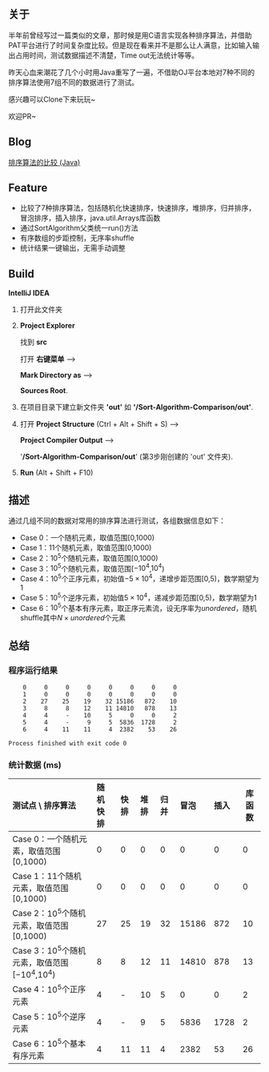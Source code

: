 ## 关于

半年前曾经写过一篇类似的文章，那时候是用C语言实现各种排序算法，并借助PAT平台进行了时间复杂度比较。但是现在看来并不是那么让人满意，比如输入输出占用时间，测试数据描述不清楚，Time out无法统计等等。

昨天心血来潮花了几个小时用Java重写了一遍，不借助OJ平台本地对7种不同的排序算法使用7组不同的数据进行了测试。

感兴趣可以Clone下来玩玩~

欢迎PR~

## Blog

[排序算法的比较 (Java)](https://bipy.github.io/blog/Sort-Algorithm-Comparison/)

## Feature

- 比较了7种排序算法，包括随机化快速排序，快速排序，堆排序，归并排序，冒泡排序，插入排序，java.util.Arrays库函数
- 通过SortAlgorithm父类统一run()方法
- 有序数组的步距控制，无序率shuffle
- 统计结果一键输出，无需手动调整

## Build

**IntelliJ IDEA**

1. 打开此文件夹

2. **Project Explorer** 

    找到 **src**  

    打开 **右键菜单** --> 

    **Mark Directory as** -->  

    **Sources Root**.

3. 在项目目录下建立新文件夹 **'out'** 如 **'/Sort-Algorithm-Comparison/out'**.

4. 打开 **Project Structure** (Ctrl + Alt + Shift + S) --> 

    **Project Compiler Output** -->

    '**/Sort-Algorithm-Comparison/out**'  (第3步刚创建的 'out' 文件夹).

5. **Run** (Alt + Shift + F10)

 

## 描述

通过几组不同的数据对常用的排序算法进行测试，各组数据信息如下：

- Case 0：一个随机元素，取值范围[0,1000)
- Case 1：$11$个随机元素，取值范围[0,1000)
- Case 2：$10^5$个随机元素，取值范围[0,1000)
- Case 3：$10^5$个随机元素，取值范围[$-10^4$,$10^4$)
- Case 4：$10^5$个正序元素，初始值$-5×10^4$，递增步距范围[0,5)，数学期望为1
- Case 5：$10^5$个逆序元素，初始值$5×10^4$，递减步距范围[0,5)，数学期望为1
- Case 6：$10^5$个基本有序元素，取正序元素流，设无序率为$unordered$，随机shuffle其中$N×unordered$个元素

## 总结

### 程序运行结果

```text
    0     0     0     0     0     0     0     0 
    1     0     0     0     0     0     0     0 
    2    27    25    19    32 15186   872    10 
    3     8     8    12    11 14810   878    13 
    4     4     -    10     5     0     0     2 
    5     4     -     9     5  5836  1728     2 
    6     4    11    11     4  2382    53    26 

Process finished with exit code 0

```

### 统计数据 (ms)

| 测试点 \ 排序算法                                  | 随机快排 | 快排 | 堆排 | 归并 | 冒泡  | 插入 | 库函数 |
| :------------------------------------------------- | :------- | :--- | :--- | :--- | :---- | :--- | ------ |
| Case 0：一个随机元素，取值范围[0,1000)             | 0        | 0    | 0    | 0    | 0     | 0    | 0      |
| Case 1：$11$个随机元素，取值范围[0,1000)           | 0        | 0    | 0    | 0    | 0     | 0    | 0      |
| Case 2：$10^5$个随机元素，取值范围[0,1000)         | 27       | 25   | 19   | 32   | 15186 | 872  | 10     |
| Case 3：$10^5$个随机元素，取值范围[$-10^4$,$10^4$) | 8        | 8    | 12   | 11   | 14810 | 878  | 13     |
| Case 4：$10^5$个正序元素                           | 4        | -    | 10   | 5    | 0     | 0    | 2      |
| Case 5：$10^5$个逆序元素                           | 4        | -    | 9    | 5    | 5836  | 1728 | 2      |
| Case 6：$10^5$个基本有序元素                       | 4        | 11   | 11   | 4    | 2382  | 53   | 26     |